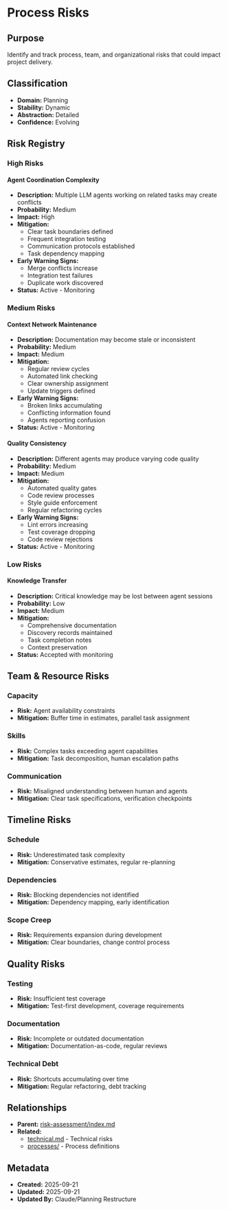 # Process Risks

## Purpose
Identify and track process, team, and organizational risks that could impact project delivery.

## Classification
- **Domain:** Planning
- **Stability:** Dynamic
- **Abstraction:** Detailed
- **Confidence:** Evolving

## Risk Registry

### High Risks

#### Agent Coordination Complexity
- **Description:** Multiple LLM agents working on related tasks may create conflicts
- **Probability:** Medium
- **Impact:** High
- **Mitigation:**
  - Clear task boundaries defined
  - Frequent integration testing
  - Communication protocols established
  - Task dependency mapping
- **Early Warning Signs:**
  - Merge conflicts increase
  - Integration test failures
  - Duplicate work discovered
- **Status:** Active - Monitoring

### Medium Risks

#### Context Network Maintenance
- **Description:** Documentation may become stale or inconsistent
- **Probability:** Medium
- **Impact:** Medium
- **Mitigation:**
  - Regular review cycles
  - Automated link checking
  - Clear ownership assignment
  - Update triggers defined
- **Early Warning Signs:**
  - Broken links accumulating
  - Conflicting information found
  - Agents reporting confusion
- **Status:** Active - Monitoring

#### Quality Consistency
- **Description:** Different agents may produce varying code quality
- **Probability:** Medium
- **Impact:** Medium
- **Mitigation:**
  - Automated quality gates
  - Code review processes
  - Style guide enforcement
  - Regular refactoring cycles
- **Early Warning Signs:**
  - Lint errors increasing
  - Test coverage dropping
  - Code review rejections
- **Status:** Active - Monitoring

### Low Risks

#### Knowledge Transfer
- **Description:** Critical knowledge may be lost between agent sessions
- **Probability:** Low
- **Impact:** Medium
- **Mitigation:**
  - Comprehensive documentation
  - Discovery records maintained
  - Task completion notes
  - Context preservation
- **Status:** Accepted with monitoring

## Team & Resource Risks

### Capacity
- **Risk:** Agent availability constraints
- **Mitigation:** Buffer time in estimates, parallel task assignment

### Skills
- **Risk:** Complex tasks exceeding agent capabilities
- **Mitigation:** Task decomposition, human escalation paths

### Communication
- **Risk:** Misaligned understanding between human and agents
- **Mitigation:** Clear task specifications, verification checkpoints

## Timeline Risks

### Schedule
- **Risk:** Underestimated task complexity
- **Mitigation:** Conservative estimates, regular re-planning

### Dependencies
- **Risk:** Blocking dependencies not identified
- **Mitigation:** Dependency mapping, early identification

### Scope Creep
- **Risk:** Requirements expansion during development
- **Mitigation:** Clear boundaries, change control process

## Quality Risks

### Testing
- **Risk:** Insufficient test coverage
- **Mitigation:** Test-first development, coverage requirements

### Documentation
- **Risk:** Incomplete or outdated documentation
- **Mitigation:** Documentation-as-code, regular reviews

### Technical Debt
- **Risk:** Shortcuts accumulating over time
- **Mitigation:** Regular refactoring, debt tracking

## Relationships
- **Parent:** [risk-assessment/index.md](index.md)
- **Related:**
  - [technical.md](technical.md) - Technical risks
  - [processes/](../../processes/) - Process definitions

## Metadata
- **Created:** 2025-09-21
- **Updated:** 2025-09-21
- **Updated By:** Claude/Planning Restructure
